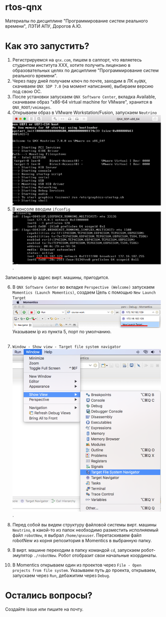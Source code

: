 # rtos-qnx
Материалы по дисциплине "Программирование систем реального времени", ЛЭТИ АПУ, Дорогов А.Ю.

# Как это запустить?
1. Регистрируемся на `qnx.com`, пишем в саппорт, что являетесь студентом института ХХХ, хотите получить лицензию в образовательных целях по дисциплине "Программирование систем реального времени".
2. Через пару дней получаем ключ по почте, заходим в ЛК `myQNX`, скачиваем `QNX SDP 7.0` (на момент написания), выбираем версию под свою ОС.
3. После установки запускаем `QNX Software Center`, вкладка Available, скачиваем образ "x86-64 virtual machine for VMware", хранится в `QNX_ROOT/vmimages`.
4. Открываем образ в VMware Workstation/Fusion, запускаем `Neutrino` 
<br/>![Neutrino](/getting-started/run-neutrino.png)
5. В консоле вводим `ifconfig` ![ifconfig](/getting-started/ifconfig.png).

  Записываем ip адрес вирт. машины, пригодится.

6. В `QNX Software Center` во вкладке `Perspective (Welcome)` запускаем `Momentics (Launch Momentics)`, создаем Цель с помощью `New Launch Target` 
![New Launch Target](/getting-started/new-launch-target.png)
  <br/>Указываем ip из пункта 5, порт по умолчанию.<br/><br/>
7. `Window - Show view - Target file system navigator` ![Target file system navigator](/getting-started/show-target-fs.png).

8. Перед собой вы видем структуру файловой системы вирт. машины `Neutrino`, в какой-то из папок необходимо разместить исполняемый файл `robotNew`, я выбрал `/home/qnxuser`. Перетаскиваем файл robotNew из корня репозитория в Momentics в выбранную папку.
9. В вирт. машине переходим в папку командой `cd`, запускаем робот-эмулятор `./robotNew`. Робот отобразит свои начальные координаты.
10. В Momentics открываем один из проектов через `File - Open projects from file system`. Указываем путь до проекта, открываем, запускаем через `Run`, дебажитим через `Debug`.

# Остались вопросы?
Создайте issue или пишите на почту.
